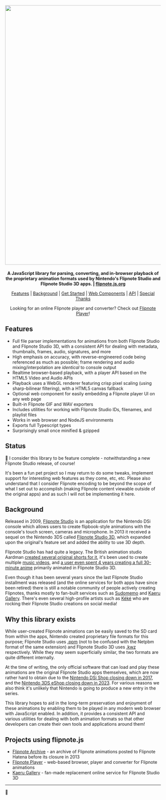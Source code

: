 <h1 align="center"><a href="//flipnote.js.org" target="blank"><img width="838px" src="https://raw.githubusercontent.com/jaames/flipnote.js/master/assets/ghbanner@2x.png"/></a></h1>

<p align="center">
  <b>A JavaScript library for parsing, converting, and in-browser playback of the proprietary animation formats used by Nintendo's Flipnote Studio and Flipnote Studio 3D apps. | <a href="//flipnote.js.org" target="blank">flipnote.js.org</a></b>
</p>

<p align="center">
   <a href="#features">Features</a> | <a href="#background">Background</a> | <a href="https://flipnote.js.org/pages/docs/get-started.html">Get Started</a> | <a href="https://flipnote.js.org/pages/docs/web-components.html">Web Components</a> | <a href="https://flipnote.js.org/globals.html">API</a> | <a href="https://flipnote.js.org/pages/docs/acknowledgements.html">Special Thanks</a>
</p>

<p align="center">
  Looking for an online Flipnote player and converter? Check out <a href="https://flipnote.rakujira.jp/">Flipnote Player</a>!
</p>

## Features

* Full file parser implementations for animations from both Flipnote Studio and Flipnote Studio 3D, with a consistent API for dealing with metadata, thumbnails, frames, audio, signatures, and more
* High emphasis on accuracy, with reverse-engineered code being referenced as much as possible; frame rendering and audio mixing/interpolation are *identical* to console output
* Realtime browser-based playback, with a player API based on the HTML5 Video and Audio APIs
* Playback uses a WebGL renderer featuring crisp pixel scaling (using sharp-bilinear filtering), with a HTML5 canvas fallback
* Optional web component for easily embedding a Flipnote player UI on any web page
* Built-in Flipnote GIF and WAV exporters
* Includes utilities for working with Flipnote Studio IDs, filenames, and playlist files
* Works in web browser and NodeJS environments
* Exports full Typescript types
* Surprisingly small once minified & gzipped

## Status

🔆 I consider this library to be feature complete - notwithstanding a new Flipnote Studio release, of course!

It's been a fun pet project so I may return to do some tweaks, implement support for interesting web features as they come, etc, etc. Please also understand that I consider Flipnote encoding to be beyond the scope of what I set out to accomplish (making Flipnote content viewable outside of the original apps) and as such I will not be implementing it here.

## Background

Released in 2009, [Flipnote Studio](https://en.wikipedia.org/wiki/Flipnote_Studio) is an application for the Nintendo DSi console which allows users to create flipbook-style animations with the console's touch screen, cameras and microphone. In 2013 it received a sequel on the Nintendo 3DS called [Flipnote Studio 3D](https://en.wikipedia.org/wiki/Flipnote_Studio_3D), which expanded upon the original's feature set and added the ability to use 3D depth.

Flipnote Studio has had quite a legacy. The British animation studio Aardman [created several original shorts for it](https://www.nintendolife.com/news/2009/12/aardman_create_zelda_flipnote), it's been used to create multiple [music videos](https://www.youtube.com/watch?v=K3m3_7RoGZk), and [a user even spent 4 years creating a full 30-minute anime](https://nintendoeverything.com/3ds-user-spends-four-years-making-an-anime-in-flipnote-studio-3d/) primarily animated in Flipnote Studio 3D.

Even though it has been several years since the last Flipnote Studio installment was released (and the online services for both apps have since been retired) there is still a notable community of people actively creating Flipnotes, thanks mostly to fan-built services such as [Sudomemo](https://www.sudomemo.net/) and [Kaeru Gallery](https://gallery.kaeru.world/). There's even several high-profile artists such as [Kéké](https://bsky.app/profile/kekeflipnote.bsky.social) who are rocking their Flipnote Studio creations on social media!

## Why this library exists

While user-created Flipnote animations can be easily saved to the SD card from within the apps, Nintendo created proprietary file formats for this purpose; Flipnote Studio uses [.ppm](https://github.com/Flipnote-Collective/flipnote-studio-docs/wiki/PPM-format) (not to be confused with the Netpbm format of the same extension) and Flipnote Studio 3D uses [.kwz](https://github.com/Flipnote-Collective/flipnote-studio-3d-docs/wiki/KWZ-Format) respectively. While they may seem superficially similar, the two formats are quite different internally.

At the time of writing, the only official software that can load and play these animations are the original Flipnote Studio apps themselves, which are now rather hard to obtain due to the [Nintendo DSi Shop closing down in 2017](https://www.nintendo.co.uk/News/2016/March/Important-information-about-the-discontinuation-of-the-Nintendo-DSi-Shop-1095977.html), and the [Nintendo 3DS eShop closing down in 2023](https://www.nintendo.com/en-gb/Support/Purchasing/Download-games/Nintendo-eShop/Notice-of-End-of-Purchases-in-Nintendo-eShop-for-Wii-U-and-Nintendo-3DS-Update-April-2024-2174073.html). For various reasons we also think it's unlikely that Nintendo is going to produce a new entry in the series.

This library hopes to aid in the long-term preservation and enjoyment of these animations by enabling them to be played in any modern web browser with JavaScript enabled. In addition, it provides a consistent API and various utilities for dealing with both animation formats so that other developers can create their own tools and applications around them!

## Projects using flipnote.js

* [Flipnote Archive](https://archive.sudomemo.net/) - an archive of Flipnote animations posted to Flipnote Hatena before its closure in 2013
* [Flipnote Player](http://flipnote.rakujira.jp/) - web-based browser, player and converter for Flipnote animations
* [Kaeru Gallery](https://gallery.kaeru.world/) - fan-made replacement online service for Flipnote Studio 3D

----

🐸